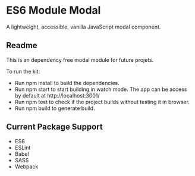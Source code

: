 # ES6 Module Modal
A lightweight, accessible, vanilla JavaScript modal component.

## Readme
This is an dependency free modal module for future projets.

To run the kit:

* Run npm install to build the dependencies.
* Run npm start to start building in watch mode. The app can be access by default at http://localhost:3001/
* Run npm test to check if the project builds without testing it in browser.
* Run npm build to generate build.

## Current Package Support

* ES6
* ESLint
* Babel
* SASS
* Webpack
